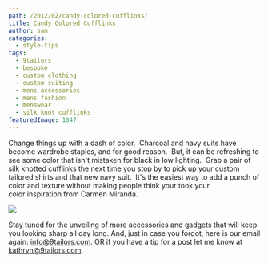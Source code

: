```yaml
---
path: /2012/02/candy-colored-cufflinks/
title: Candy Colored Cufflinks
author: sam
categories: 
  - style-tips
tags: 
  - 9tailors
  - bespoke
  - custom clothing
  - custom suiting
  - mens accessories
  - mens fashion
  - menswear
  - silk knot cufflinks
featuredImage: 1047
---
```

Change things up with a dash of color.  Charcoal and navy suits have become wardrobe staples, and for good reason.  But, it can be refreshing to see some color that isn't mistaken for black in low lighting.  Grab a pair of silk knotted cufflinks the next time you stop by to pick up your custom tailored shirts and that new navy suit.  It's the easiest way to add a punch of color and texture without making people think your took your color inspiration from Carmen Miranda.

[![](http://2.bp.blogspot.com/-eoy8pOWjH1g/TzrczTqwzVI/AAAAAAAABJ8/1kMlv99Lag0/s400/P1030563.JPG)](http://2.bp.blogspot.com/-eoy8pOWjH1g/TzrczTqwzVI/AAAAAAAABJ8/1kMlv99Lag0/s1600/P1030563.JPG)

Stay tuned for the unveiling of more accessories and gadgets that will keep you looking sharp all day long. And, just in case you forgot, here is our email again: [info@9tailors.com](mailto:info@9tailors.com). OR if you have a tip for a post let me know at [kathryn@9tailors.com](mailto:kathryn@9tailors.com).